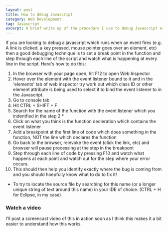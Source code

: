 ```yaml
---
layout: post 
title: How to debug Javascript
category: Web Development
tag: Javascript
excerpt: A brief write up of the procedure I use to debug Javascript errors when a script is run via an event being fired.
---
```


If you are looking to debug a javascript which runs when an event fires (e.g. A link is clicked, a key pressed, mouse pointer goes over an element, etc) then a good debugging technique is to set a break point in the function and step through each line of the script and watch what is happening at every line in the script.  Here's how to do this:

1. In the browser with your page open, hit F12 to open Web Inspector
2. Hover over the element with the event listener bound to it and in the 'elements' tab of web inspector try work out which class
ID or other element attribute is being used to select it to bind the event listener to in the Javascript. 
3. Go to console tab
4. Hit CTRL + SHIFT + F
5. Search for the name of the function with the event listener which you indentfied in the step 2 *
6. Click on what you think is the function decleration which contains the event listener
7. Add a breakpoint at the first line of code which does something in the function, NOT the line which declares the function
8. Go back to the browser, reinvoke the event (click the link, etc) and browser will pause processing at the step in the breakpont
9. Step through each line of code by pressing F10 and watch what happens at each point and watch out for the step where your error occurs.
10. This should then help you identify exactly where the bug is coming from and you should hoepfully know what to do to fix it!

* To try to locate the source file by searching for this name (or a longer unique string of text around this name) in your IDE of choice. (CTRL + H for Eclipse, in my case)   

### Watch a video

I'll post a screencast video of this in action soon as I think this makes it a bit easier to understand how this works. 